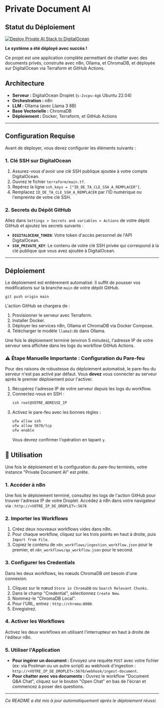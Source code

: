 # Private Document AI

## Statut du Déploiement
[![Deploy Private AI Stack to DigitalOcean](https://github.com/killerlux/terraform/actions/workflows/deploy.yml/badge.svg)](https://github.com/killerlux/terraform/actions/workflows/deploy.yml)

**Le système a été déployé avec succès !**

Ce projet est une application complète permettant de chatter avec des documents privés, construite avec n8n, Ollama, et ChromaDB, et déployée sur DigitalOcean via Terraform et GitHub Actions.

## Architecture
- **Serveur :** DigitalOcean Droplet (`s-2vcpu-4gb` Ubuntu 22.04)
- **Orchestration :** n8n
- **LLM :** Ollama (avec Llama 3 8B)
- **Base Vectorielle :** ChromaDB
- **Déploiement :** Docker, Terraform, et GitHub Actions

---

## Configuration Requise

Avant de déployer, vous devez configurer les éléments suivants :

### 1. Clé SSH sur DigitalOcean
1. Assurez-vous d'avoir une clé SSH publique ajoutée à votre compte DigitalOcean.
2. Ouvrez le fichier `terraform/main.tf`.
3. Repérez la ligne `ssh_keys = ["ID_DE_TA_CLE_SSH_A_REMPLACER"]`.
4. Remplacez `ID_DE_TA_CLE_SSH_A_REMPLACER` par l'ID numérique ou l'empreinte de votre clé SSH.

### 2. Secrets du Dépôt GitHub
Allez dans `Settings > Secrets and variables > Actions` de votre dépôt GitHub et ajoutez les secrets suivants :

- **`DIGITALOCEAN_TOKEN`**: Votre token d'accès personnel de l'API DigitalOcean.
- **`SSH_PRIVATE_KEY`**: Le contenu de votre clé SSH privée qui correspond à la clé publique que vous avez ajoutée à DigitalOcean.

---

## Déploiement

Le déploiement est entièrement automatisé. Il suffit de pousser vos modifications sur la branche `main` de votre dépôt GitHub.

`git push origin main`

L'action GitHub se chargera de :
1. Provisionner le serveur avec Terraform.
2. Installer Docker.
3. Déployer les services n8n, Ollama et ChromaDB via Docker Compose.
4. Télécharger le modèle `llama3:8b` dans Ollama.

Une fois le déploiement terminé (environ 5 minutes), l'adresse IP de votre serveur sera affichée dans les logs du workflow GitHub Actions.

### ⚠️ Étape Manuelle Importante : Configuration du Pare-feu

Pour des raisons de robustesse du déploiement automatisé, le pare-feu du serveur n'est pas activé par défaut. Vous **devez** vous connecter au serveur après le premier déploiement pour l'activer.

1.  Récupérez l'adresse IP de votre serveur depuis les logs du workflow.
2.  Connectez-vous en SSH :
    ```bash
    ssh root@VOTRE_ADRESSE_IP
    ```
3.  Activez le pare-feu avec les bonnes règles :
    ```bash
    ufw allow ssh
    ufw allow 5678/tcp
    ufw enable
    ```
    Vous devrez confirmer l'opération en tapant `y`.

## 🚀 Utilisation

Une fois le déploiement et la configuration du pare-feu terminés, votre instance "Private Document AI" est prête.

### 1. Accéder à n8n
Une fois le déploiement terminé, consultez les logs de l'action GitHub pour trouver l'adresse IP de votre Droplet. Accédez à n8n dans votre navigateur via :
`http://<VOTRE_IP_DE_DROPLET>:5678`

### 2. Importer les Workflows
1. Créez deux nouveaux workflows vides dans n8n.
2. Pour chaque workflow, cliquez sur les trois points en haut à droite, puis `Import from File`.
3. Copiez le contenu de `n8n_workflows/ingestion_workflow.json` pour le premier, et `n8n_workflows/qa_workflow.json` pour le second.

### 3. Configurer les Credentials
Dans les deux workflows, les nœuds ChromaDB ont besoin d'une connexion.
1. Cliquez sur le nœud `Store in ChromaDB` ou `Search Relevant Chunks`.
2. Dans le champ "Credential", sélectionnez `Create New`.
3. Nommez-le "ChromaDB Local".
4. Pour l'URL, entrez : `http://chroma:8000`.
5. Enregistrez.

### 4. Activer les Workflows
Activez les deux workflows en utilisant l'interrupteur en haut à droite de l'éditeur n8n.

### 5. Utiliser l'Application
- **Pour ingérer un document :** Envoyez une requête `POST` avec votre fichier (ex: via Postman ou un autre script) au webhook d'ingestion : `http://<VOTRE_IP_DE_DROPLET>:5678/webhook/ingest-document`.
- **Pour chatter avec vos documents :** Ouvrez le workflow "Document Q&A Chat", cliquez sur le bouton "Open Chat" en bas de l'écran et commencez à poser des questions.

---
*Ce README a été mis à jour automatiquement après le déploiement réussi.*
